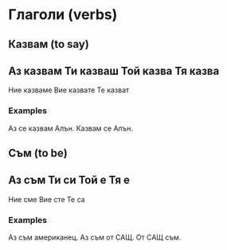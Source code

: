 # Глаголи (verbs)

## Казвам (to say)

Аз	казвам
Ти	казваш
Той	казва
Тя	казва
----------
Ние	казваме
Вие	казвате
Те	казват

### Examples

Аз се казвам Алън.
Казвам се Алън.

## Съм (to be)

Аз	съм
Ти	си
Той	е
Тя	е
-------
Ние	сме
Вие	сте	
Te	са

### Examples

Аз съм американец.
Аз съм от САЩ.
От САЩ съм.
